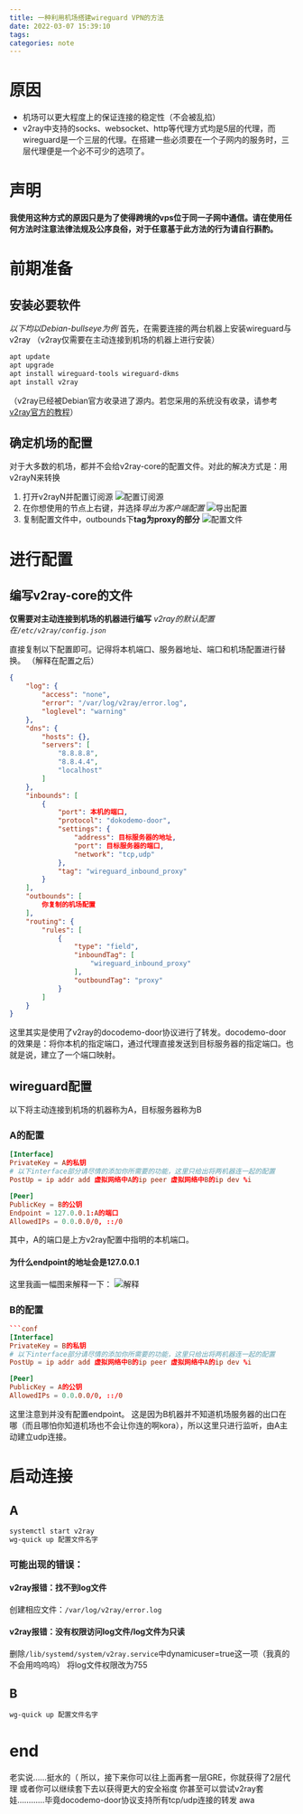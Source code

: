 ```yaml
---
title: 一种利用机场搭建wireguard VPN的方法
date: 2022-03-07 15:39:10
tags:
categories: note
---
```


# 原因
- 机场可以更大程度上的保证连接的稳定性（不会被乱掐）
- v2ray中支持的socks、websocket、http等代理方式均是5层的代理，而wireguard是一个三层的代理。在搭建一些必须要在一个子网内的服务时，三层代理便是一个必不可少的选项了。

# 声明
**我使用这种方式的原因只是为了使得跨境的vps位于同一子网中通信。请在使用任何方法时注意法律法规及公序良俗，对于任意基于此方法的行为请自行斟酌。**

# 前期准备
## 安装必要软件
*以下均以Debian-bullseye为例*
首先，在需要连接的两台机器上安装wireguard与v2ray
（v2ray仅需要在主动连接到机场的机器上进行安装）
```bash
apt update
apt upgrade
apt install wireguard-tools wireguard-dkms
apt install v2ray
```
（v2ray已经被Debian官方收录进了源内。若您采用的系统没有收录，请参考[v2ray官方的教程](https://v2ray.com/chapter_00/install.html)）

## 确定机场的配置
对于大多数的机场，都并不会给v2ray-core的配置文件。对此的解决方式是：用v2rayN来转换
1. 打开v2rayN并配置订阅源
![配置订阅源](https://cdn.jsdelivr.net/gh/wychlw/img@main//img/20220307160215.png)
2. 在你想使用的节点上右键，并选择*导出为客户端配置*
![导出配置](https://cdn.jsdelivr.net/gh/wychlw/img@main//img/20220307160528.png)
3. 复制配置文件中，outbounds下**tag为proxy的部分**
![配置文件](https://cdn.jsdelivr.net/gh/wychlw/img@main//img/20220307160950.png)

# 进行配置
## 编写v2ray-core的文件
**仅需要对主动连接到机场的机器进行编写**
*v2ray的默认配置在`/etc/v2ray/config.json`*

直接复制以下配置即可。记得将本机端口、服务器地址、端口和机场配置进行替换。
（解释在配置之后）

```json
{
    "log": {
        "access": "none",
        "error": "/var/log/v2ray/error.log",
        "loglevel": "warning"
    },
    "dns": {
        "hosts": {},
        "servers": [
            "8.8.8.8",
            "8.8.4.4",
            "localhost"
        ]
    },
    "inbounds": [
        {
            "port": 本机的端口,
            "protocol": "dokodemo-door",
            "settings": {
                "address": 目标服务器的地址,
                "port": 目标服务器的端口,
                "network": "tcp,udp"
            },
            "tag": "wireguard_inbound_proxy"
        }
    ],
    "outbounds": [
        你复制的机场配置
    ],
    "routing": {
        "rules": [
            {
                "type": "field",
                "inboundTag": [
                    "wireguard_inbound_proxy"
                ],
                "outboundTag": "proxy"
            }
        ]
    }
}
```

这里其实是使用了v2ray的docodemo-door协议进行了转发。docodemo-door的效果是：将你本机的指定端口，通过代理直接发送到目标服务器的指定端口。也就是说，建立了一个端口映射。

## wireguard配置
以下将主动连接到机场的机器称为A，目标服务器称为B
### A的配置

```conf
[Interface]
PrivateKey = A的私钥
# 以下interface部分请尽情的添加你所需要的功能，这里只给出将两机器连一起的配置
PostUp = ip addr add 虚拟网络中A的ip peer 虚拟网络中B的ip dev %i

[Peer]
PublicKey = B的公钥
Endpoint = 127.0.0.1:A的端口
AllowedIPs = 0.0.0.0/0, ::/0
```

其中，A的端口是上方v2ray配置中指明的本机端口。

#### 为什么endpoint的地址会是127.0.0.1
这里我画一幅图来解释一下：
![解释](https://cdn.jsdelivr.net/gh/wychlw/img@main//img/20220307163052.png)

### B的配置

```conf
```conf
[Interface]
PrivateKey = B的私钥
# 以下interface部分请尽情的添加你所需要的功能，这里只给出将两机器连一起的配置
PostUp = ip addr add 虚拟网络中B的ip peer 虚拟网络中A的ip dev %i

[Peer]
PublicKey = A的公钥
AllowedIPs = 0.0.0.0/0, ::/0
```

这里注意到并没有配置endpoint。
这是因为B机器并不知道机场服务器的出口在哪（而且哪怕你知道机场也不会让你连的啊kora），所以这里只进行监听，由A主动建立udp连接。

# 启动连接
## A
```bash
systemctl start v2ray
wg-quick up 配置文件名字
```
### 可能出现的错误：
#### v2ray报错：找不到log文件
创建相应文件：`/var/log/v2ray/error.log`
#### v2ray报错：没有权限访问log文件/log文件为只读
删除`/lib/systemd/system/v2ray.service`中dynamicuser=true这一项（我真的不会用呜呜呜）
将log文件权限改为755

## B
```bash
wg-quick up 配置文件名字
```

# end
老实说……挺水的（
所以，接下来你可以往上面再套一层GRE，你就获得了2层代理
或者你可以继续套下去以获得更大的安全裕度
你甚至可以尝试v2ray套娃…………毕竟docodemo-door协议支持所有tcp/udp连接的转发
awa